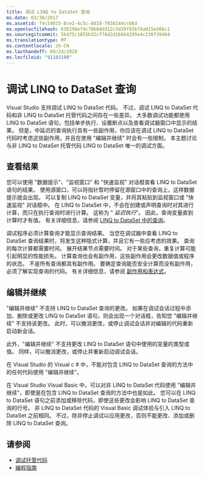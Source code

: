 ```yaml
---
title: 调试 LINQ to DataSet 查询
ms.date: 03/30/2017
ms.assetid: f4c54015-8ce2-4c5c-8d18-7038144cc66d
ms.openlocfilehash: 638198ef4c78b84dd12c3d39f83bf8a015e566c1
ms.sourcegitcommit: 5b475c1855b32cf78d2d1bbb4295e4c236f39464
ms.translationtype: MT
ms.contentlocale: zh-CN
ms.lasthandoff: 09/24/2020
ms.locfileid: "91183190"
---
```

# <a name="debugging-linq-to-dataset-queries"></a>调试 LINQ to DataSet 查询

Visual Studio 支持调试 LINQ to DataSet 代码。 不过，调试 LINQ to DataSet 代码和非 LINQ to DataSet 托管代码之间存在一些差异。 大多数调试功能都使用 LINQ to DataSet 语句，包括单步执行、设置断点以及查看调试器窗口中显示的结果。 但是，中延迟的查询执行具有一些副作用，你应该在调试 LINQ to DataSet 代码时考虑这些副作用，并且在使用 "编辑并继续" 时会有一些限制。 本主题讨论与非 LINQ to DataSet 托管代码 LINQ to DataSet 唯一的调试方面。  
  
## <a name="viewing-results"></a>查看结果  

 您可以使用 "数据提示"、"监视窗口" 和 "快速监视" 对话框查看 LINQ to DataSet 语句的结果。 使用源窗口，可以将指针暂时停留在源窗口中的查询上，这样数据提示就会出现。 可以复制 LINQ to DataSet 变量，并将其粘贴到监视窗口或 "快速监视" 对话框中。 在 LINQ to DataSet 中，不会在创建或声明查询时对其进行计算，而只在执行查询时进行计算。 这称为 " *延迟执行*"。 因此，查询变量直到计算时才有值。 有关详细信息，请参阅 [LINQ to DataSet 中的查询](queries-in-linq-to-dataset.md)。  
  
 调试程序必须计算查询才能显示查询结果。 当您在调试器中查看 LINQ to DataSet 查询结果时，将发生这种隐式计算，并且它有一些应考虑的效果。 查询的每次计算都需要时间。 展开结果节点需要时间。 对于某些查询，重复计算可能引起明显的性能损失。 计算查询也会有副作用，这些副作用会更改数据值或程序的状态。 不是所有查询都具有副作用。 要确定查询能否安全计算而没有副作用，必须了解实现查询的代码。 有关详细信息，请参阅 [副作用和表达式](/previous-versions/visualstudio/visual-studio-2013/a7a250bs(v=vs.120))。  
  
## <a name="edit-and-continue"></a>编辑并继续  

 "编辑并继续" 不支持 LINQ to DataSet 查询的更改。 如果在调试会话过程中添加、删除或更改 LINQ to DataSet 语句，则会出现一个对话框，告知您 "编辑并继续" 不支持该更改。 此时，可以撤消更改，或停止调试会话并对编辑的代码重新启动新会话。  
  
 此外，"编辑并继续" 不支持更改 LINQ to DataSet 语句中使用的变量的类型或值。 同样，可以撤消更改，或停止并重新启动调试会话。  
  
 在 Visual Studio 的 Visual c # 中，不能对包含 LINQ to DataSet 查询的方法中的任何代码使用 "编辑并继续"。  
  
 在 Visual Studio Visual Basic 中，可以对非 LINQ to DataSet 代码使用 "编辑并继续"，即使是在包含 LINQ to DataSet 查询的方法中也是如此。 您可以在 LINQ to DataSet 语句之前添加或移除代码，即使这些更改会影响 LINQ to DataSet 查询的行号。 非 LINQ to DataSet 代码的 Visual Basic 调试体验与引入 LINQ to DataSet 之前相同。 不过，除非停止调试以应用更改，否则不能更改、添加或删除 LINQ to DataSet 查询。  
  
## <a name="see-also"></a>请参阅

- [调试托管代码](/visualstudio/debugger/debugging-managed-code)
- [编程指南](programming-guide-linq-to-dataset.md)
